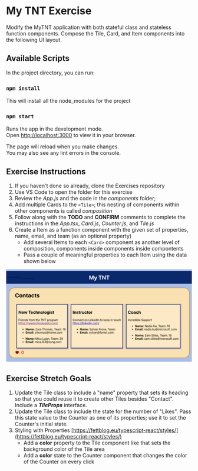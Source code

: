 # My TNT Exercise 

Modify the MyTNT application with both stateful class and stateless function components. Compose the Tile, Card, and Item components into the following UI layout.

## Available Scripts

In the project directory, you can run:

### `npm install`

This will install all the node_modules for the project

### `npm start`

Runs the app in the development mode.\
Open [http://localhost:3000](http://localhost:3000) to view it in your browser.

The page will reload when you make changes.\
You may also see any lint errors in the console.

## Exercise Instructions

1. If you haven't done so already, clone the Exercises repository
2. Use VS Code to open the folder for this exercise
3. Review the *App.js* and the code in the *components* folder;
4. Add multiple Cards to the `<Tile>`; this nesting  of components within other components is called *composition*
5. Follow along with the **TODO** and **CONFIRM** comments to complete the instructions in the *App.tsx*, *Card.js*, *Counter.js*, and *Tile.js*
6. Create a Item as a function component with the given set of properties, name, email, and team (as an optional property)
   - Add several Items to each `<Card>` component as another level of composition, components inside components inside compontents
   - Pass a couple of meaningful properties to each Item using the data shown below

![My TNT Application View](./images/MyTNT-view-components.png)

## Exercise Stretch Goals

1. Update the Tile class to include a "name" property that sets its heading so that you could reuse it to create other Tiles besides "Contact". Include a ***TileProps*** interface.
2. Update the Tile class to include the state for the number of "Likes". Pass this state value to the Counter as one of its properties; use it to set the Counter's initial state.
3. Styling with Properties [https://fettblog.eu/typescript-react/styles/](https://fettblog.eu/typescript-react/styles/)
   - Add a **color** property to the Tile component like <Tile color="blue"/> that sets the background color of the Tile area
   - Add a **color** state to the Counter component that changes the color of the Counter on every click
